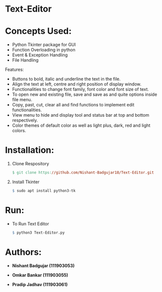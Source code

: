 # Text-Editor

# Concepts Used:

* Python Tkinter package for GUI
* Function Overloading in python
* Event & Exception Handling 
* File Handling 

Features:

* Buttons to bold, italic and underline the text in the file.
* Align the text at left, centre and right position of display window.
* Functionalities to change font family, font color and font size of text.
* To open new and existing file, save and save as and quite options inside file menu.
* Copy, past, cut, clear all and find functions to implement edit functionalities.
* View menu to hide and display tool and status bar at top and bottom respectively.
* Color themes of default color as well as light plus, dark, red and light colors.

# Installation:

1. Clone Respository

    ```makefile
    $ git clone https://github.com/Nishant-Badgujar18/Text-Editor.git
    ```

2. Install Tkinter

    ```makefile
    $ sudo apt install python3-tk
    ```
    
# Run:

-   To Run Text Editor

    ```makefile
    $ python3 Text-Editor.py
    ```

# Authors:

* **Nishant Badgujar (111903053)**

* **Omkar Bankar (111903055)**

* **Pradip Jadhav (111903061)**
